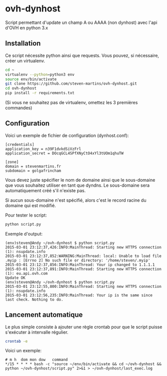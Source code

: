 # ovh-dynhost
Script permettant d'update un champ A ou AAAA (non dynhost) avec l'api d'OVH en python 3.x


## Installation

Ce script nécessite python ainsi que requests.
Vous pouvez, si nécessaire, créer un virtualenv.

```Bash
cd ~
virtualenv --python=python3 env
source env/bin/activate
git clone https://github.com/steven-martins/ovh-dynhost.git
cd ovh-dynhost
pip install -r requirements.txt
```

(Si vous ne souhaitez pas de virtualenv, omettez les 3 premières commandes)

## Configuration

Voici un exemple de fichier de configuration (dynhost.conf):
```
[credentials]
application_key = n39F1dvkdSiVzFrl
application_secret = DOcqGCL4SPfXNyCtO4xYl3tUOm1qhuTW

[zone]
domain = stevenmartins.fr
subdomain = golgafrincham
```

Vous devez juste spécifier le nom de domaine ainsi que le sous-domaine que vous souhaitez utiliser en tant que dyndns.
Le sous-domaine sera automatiquement créé s'il n'existe pas.

Si aucun sous-domaine n'est spécifié, alors c'est le record racine du domaine qui est modifié.

Pour tester le script:
```Bash
python script.py
```
Exemple d'output:
```
(env)steven@Andy ~/ovh-dynhost $ python script.py
2015-03-01 23:12:37,426:INFO:MainThread: Starting new HTTPS connection (1): nsupdate.info
2015-03-01 23:12:37,852:WARNING:MainThread: local: Unable to load file .myip : [Errno 2] No such file or directory: '/home/steven/.myip'
2015-03-01 23:12:37,856:INFO:MainThread: Your ip changed to 1.1.1.1
2015-03-01 23:12:37,891:INFO:MainThread: Starting new HTTPS connection (1): eu.api.ovh.com
Update OK
(env)steven@Andy ~/ovh-dynhost $ python script.py
2015-03-01 23:12:55,800:INFO:MainThread: Starting new HTTPS connection (1): nsupdate.info
2015-03-01 23:12:56,235:INFO:MainThread: Your ip is the same since last check. Nothing to do.
```

## Lancement automatique

Le plus simple consiste à ajouter une règle crontab pour que le script puisse s'exécuter à intervalle régulier.

```Bash
crontab -e
```

Voici un exemple:
```
# m h  dom mon dow   command
*/15 * * * * bash -c "source ~/env/bin/activate && cd ~/ovh-dynhost && python ~/ovh-dynhost/script.py" 2>&1 > ~/ovh-dynhost/last_exec.log
```
